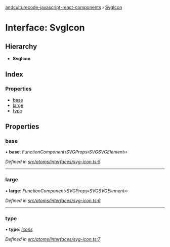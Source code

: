 [andculturecode-javascript-react-components](../README.md) › [SvgIcon](svgicon.md)

# Interface: SvgIcon

## Hierarchy

* **SvgIcon**

## Index

### Properties

* [base](svgicon.md#base)
* [large](svgicon.md#large)
* [type](svgicon.md#type)

## Properties

###  base

• **base**: *FunctionComponent‹SVGProps‹SVGSVGElement››*

*Defined in [src/atoms/interfaces/svg-icon.ts:5](https://github.com/AndcultureCode/AndcultureCode.JavaScript.React.Components/blob/1237fb1/src/atoms/interfaces/svg-icon.ts#L5)*

___

###  large

• **large**: *FunctionComponent‹SVGProps‹SVGSVGElement››*

*Defined in [src/atoms/interfaces/svg-icon.ts:6](https://github.com/AndcultureCode/AndcultureCode.JavaScript.React.Components/blob/1237fb1/src/atoms/interfaces/svg-icon.ts#L6)*

___

###  type

• **type**: *[Icons](../enums/icons.md)*

*Defined in [src/atoms/interfaces/svg-icon.ts:7](https://github.com/AndcultureCode/AndcultureCode.JavaScript.React.Components/blob/1237fb1/src/atoms/interfaces/svg-icon.ts#L7)*
